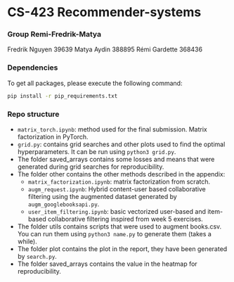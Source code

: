 # CS-423 Recommender-systems

### Group Remi-Fredrik-Matya
Fredrik Nguyen 39639
Matya Aydin 388895
Rémi Gardette 368436

### Dependencies

To get all packages, please execute the following command:

```bash
pip install -r pip_requirements.txt
```

### Repo structure

* `matrix_torch.ipynb`: method used for the final submission. Matrix factorization in PyTorch.
* `grid.py`: contains grid searches and other plots used to find the optimal hyperparameters. It can be run using `python3 grid.py`.
* The folder saved_arrays contains some losses and means that were generated during grid searches for reproducibility.
* The folder other contains the other methods described in the appendix:
    * `matrix_factorization.ipynb`: matrix factorization from scratch.
    * `augm_request.ipynb`: Hybrid content-user based collaborative filtering using the augmented dataset generated by `augm_googlebooksapi.py`.
    * `user_item_filtering.ipynb`: basic vectorized user-based and item-based collaborative filtering inspired from week 5 exercises.
* The folder utils contains scripts that were used to augment books.csv. You can run them using `python3 name.py` to generate them (takes a while).
* The folder plot contains the plot in the report, they have been generated by `search.py`.
* The folder saved_arrays contains the value in the heatmap for reproducibility.
